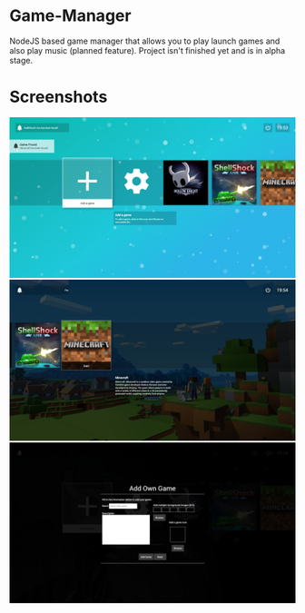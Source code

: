 # Game-Manager
NodeJS based game manager that allows you to play launch games and also play music (planned feature). Project isn't finished yet and is in alpha stage.
# Screenshots
![](Screenshots/Interface.png)
![](Screenshots/Game.png)
![](Screenshots/Custom%20Game.png)
